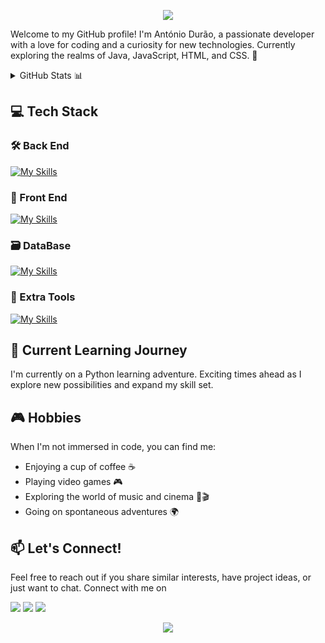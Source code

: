 <p align="center">
  <img src="https://capsule-render.vercel.app/api?type=waving&color=gradient&text=Hello!&height=100&section=header"/>
</p>

Welcome to my GitHub profile! I'm António Durão, a passionate developer with a love for coding and a curiosity for new technologies. Currently exploring the realms of Java, JavaScript, HTML, and CSS. 🚀

<details>
  <summary>GitHub Stats 📊 </summary>
  <div align="center">
    <img src="https://github-readme-stats.vercel.app/api?hide_title=false&hide_rank=false&show_icons=true&include_all_commits=true&count_private=true&disable_animations=false&theme=tokyonight&locale=en&hide_border=false&username=Antoniodurao" height="150" alt="stats graph"  />
    <img src="https://github-readme-stats.vercel.app/api/top-langs?locale=en&hide_title=false&layout=compact&card_width=320&langs_count=5&theme=tokyonight&hide_border=false&username=Antoniodurao" height="150" alt="languages graph"  />
  </div>
</details>

## 💻 Tech Stack

### 🛠️ Back End
[![My Skills](https://skillicons.dev/icons?i=java,python,hibernate,spring&theme=dark)](https://skillicons.dev)
### 🎨 Front End
[![My Skills](https://skillicons.dev/icons?i=js,react,html,css,jquery,bootstrap&theme=dark)](https://skillicons.dev)
### 🗃️ DataBase
[![My Skills](https://skillicons.dev/icons?i=mysql&theme=dark)](https://skillicons.dev)
### 🔗 Extra Tools
[![My Skills](https://skillicons.dev/icons?i=vscode,idea,linux,powershell,git,maven,neovim&theme=dark)](https://skillicons.dev)

## 🌱 Current Learning Journey

I'm currently on a Python learning adventure. Exciting times ahead as I explore new possibilities and expand my skill set.

## 🎮 Hobbies

When I'm not immersed in code, you can find me:

- Enjoying a cup of coffee ☕
- Playing video games 🎮
- Exploring the world of music and cinema 🎵🎬
- Going on spontaneous adventures 🌍

## 📫 Let's Connect!
Feel free to reach out if you share similar interests, have project ideas, or just want to chat. Connect with me on


<a target="_blank" href="https://www.linkedin.com/in/antoniodfdurao/)"><img src="https://img.shields.io/badge/LinkedIn-0077B5?style=for-the-badge&logo=linkedin&logoColor=white"></a>
<a target="_blank" href="mailto:antoniodfdurao@gmail.com"><img src="https://img.shields.io/badge/Gmail-D14836?style=for-the-badge&logo=gmail&logoColor=white"></a>
<a target="_blank" href="https://wa.me/+351916030833"><img src="https://img.shields.io/badge/WhatsApp-25D366?style=for-the-badge&logo=gmail&logoColor=white"></a>
<p align="center">
  <img src="https://capsule-render.vercel.app/api?type=waving&color=gradient&height=100&section=footer"/>
</p>
